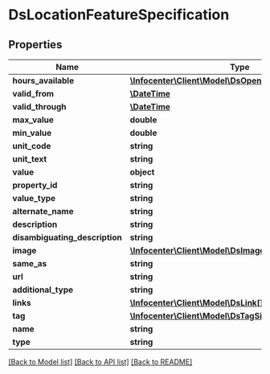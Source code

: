 # DsLocationFeatureSpecification

## Properties
Name | Type | Description | Notes
------------ | ------------- | ------------- | -------------
**hours_available** | [**\Infocenter\Client\Model\DsOpeningHoursSpecification**](DsOpeningHoursSpecification.md) |  | [optional] 
**valid_from** | [**\DateTime**](\DateTime.md) |  | [optional] 
**valid_through** | [**\DateTime**](\DateTime.md) |  | [optional] 
**max_value** | **double** |  | [optional] 
**min_value** | **double** |  | [optional] 
**unit_code** | **string** |  | [optional] 
**unit_text** | **string** |  | [optional] 
**value** | **object** |  | [optional] 
**property_id** | **string** |  | [optional] 
**value_type** | **string** |  | [optional] 
**alternate_name** | **string** |  | [optional] 
**description** | **string** |  | [optional] 
**disambiguating_description** | **string** |  | [optional] 
**image** | [**\Infocenter\Client\Model\DsImageObjectSimplex**](DsImageObjectSimplex.md) |  | [optional] 
**same_as** | **string** |  | [optional] 
**url** | **string** |  | [optional] 
**additional_type** | **string** |  | [optional] 
**links** | [**\Infocenter\Client\Model\DsLink[]**](DsLink.md) |  | [optional] 
**tag** | [**\Infocenter\Client\Model\DsTagSimplex[]**](DsTagSimplex.md) |  | [optional] 
**name** | **string** |  | [optional] 
**type** | **string** |  | [optional] 

[[Back to Model list]](../../README.md#documentation-for-models) [[Back to API list]](../../README.md#documentation-for-api-endpoints) [[Back to README]](../../README.md)

